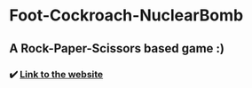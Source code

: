 # Foot-Cockroach-NuclearBomb
## A Rock-Paper-Scissors based game :)
### ✔️ [Link to the website](https://clarayuki.github.io/Foot-Cockroach-NuclearBomb/)